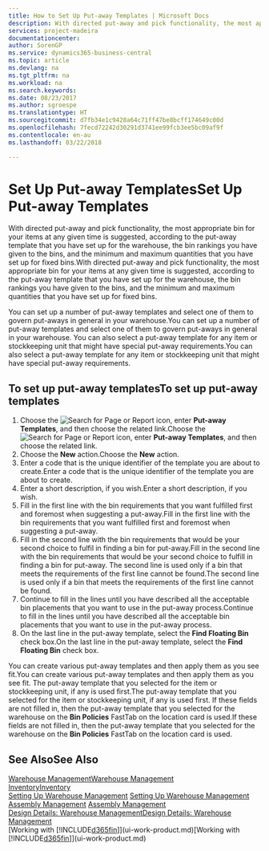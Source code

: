 ```yaml
---
title: How to Set Up Put-away Templates | Microsoft Docs
description: With directed put-away and pick functionality, the most appropriate bin for your items at any given time is suggested, according to the put-away template that you have set up for the warehouse, the bin rankings you have given to the bins, and the minimum and maximum quantities that you have set up for fixed bins.
services: project-madeira
documentationcenter: 
author: SorenGP
ms.service: dynamics365-business-central
ms.topic: article
ms.devlang: na
ms.tgt_pltfrm: na
ms.workload: na
ms.search.keywords: 
ms.date: 08/23/2017
ms.author: sgroespe
ms.translationtype: HT
ms.sourcegitcommit: d7fb34e1c9428a64c71ff47be8bcff174649c00d
ms.openlocfilehash: 7fecd72242d30291d3741ee99fcb3ee5bc09af9f
ms.contentlocale: en-au
ms.lasthandoff: 03/22/2018

---
```

# <a name="set-up-put-away-templates"></a><span data-ttu-id="9e023-103">Set Up Put-away Templates</span><span class="sxs-lookup"><span data-stu-id="9e023-103">Set Up Put-away Templates</span></span>
<span data-ttu-id="9e023-104">With directed put-away and pick functionality, the most appropriate bin for your items at any given time is suggested, according to the put-away template that you have set up for the warehouse, the bin rankings you have given to the bins, and the minimum and maximum quantities that you have set up for fixed bins.</span><span class="sxs-lookup"><span data-stu-id="9e023-104">With directed put-away and pick functionality, the most appropriate bin for your items at any given time is suggested, according to the put-away template that you have set up for the warehouse, the bin rankings you have given to the bins, and the minimum and maximum quantities that you have set up for fixed bins.</span></span>  

<span data-ttu-id="9e023-105">You can set up a number of put-away templates and select one of them to govern put-aways in general in your warehouse.</span><span class="sxs-lookup"><span data-stu-id="9e023-105">You can set up a number of put-away templates and select one of them to govern put-aways in general in your warehouse.</span></span> <span data-ttu-id="9e023-106">You can also select a put-away template for any item or stockkeeping unit that might have special put-away requirements.</span><span class="sxs-lookup"><span data-stu-id="9e023-106">You can also select a put-away template for any item or stockkeeping unit that might have special put-away requirements.</span></span>  

## <a name="to-set-up-put-away-templates"></a><span data-ttu-id="9e023-107">To set up put-away templates</span><span class="sxs-lookup"><span data-stu-id="9e023-107">To set up put-away templates</span></span>  
1.  <span data-ttu-id="9e023-108">Choose the ![Search for Page or Report](media/ui-search/search_small.png "Search for Page or Report icon") icon, enter **Put-away Templates**, and then choose the related link.</span><span class="sxs-lookup"><span data-stu-id="9e023-108">Choose the ![Search for Page or Report](media/ui-search/search_small.png "Search for Page or Report icon") icon, enter **Put-away Templates**, and then choose the related link.</span></span>  
2.  <span data-ttu-id="9e023-109">Choose the **New** action.</span><span class="sxs-lookup"><span data-stu-id="9e023-109">Choose the **New** action.</span></span>  
3.  <span data-ttu-id="9e023-110">Enter a code that is the unique identifier of the template you are about to create.</span><span class="sxs-lookup"><span data-stu-id="9e023-110">Enter a code that is the unique identifier of the template you are about to create.</span></span>  
4.  <span data-ttu-id="9e023-111">Enter a short description, if you wish.</span><span class="sxs-lookup"><span data-stu-id="9e023-111">Enter a short description, if you wish.</span></span>  
5.  <span data-ttu-id="9e023-112">Fill in the first line with the bin requirements that you want fulfilled first and foremost when suggesting a put-away.</span><span class="sxs-lookup"><span data-stu-id="9e023-112">Fill in the first line with the bin requirements that you want fulfilled first and foremost when suggesting a put-away.</span></span>  
6.  <span data-ttu-id="9e023-113">Fill in the second line with the bin requirements that would be your second choice to fulfil in finding a bin for put-away.</span><span class="sxs-lookup"><span data-stu-id="9e023-113">Fill in the second line with the bin requirements that would be your second choice to fulfill in finding a bin for put-away.</span></span> <span data-ttu-id="9e023-114">The second line is used only if a bin that meets the requirements of the first line cannot be found.</span><span class="sxs-lookup"><span data-stu-id="9e023-114">The second line is used only if a bin that meets the requirements of the first line cannot be found.</span></span>  
7.  <span data-ttu-id="9e023-115">Continue to fill in the lines until you have described all the acceptable bin placements that you want to use in the put-away process.</span><span class="sxs-lookup"><span data-stu-id="9e023-115">Continue to fill in the lines until you have described all the acceptable bin placements that you want to use in the put-away process.</span></span>  
8.  <span data-ttu-id="9e023-116">On the last line in the put-away template, select the **Find Floating Bin** check box.</span><span class="sxs-lookup"><span data-stu-id="9e023-116">On the last line in the put-away template, select the **Find Floating Bin** check box.</span></span>  

<span data-ttu-id="9e023-117">You can create various put-away templates and then apply them as you see fit.</span><span class="sxs-lookup"><span data-stu-id="9e023-117">You can create various put-away templates and then apply them as you see fit.</span></span> <span data-ttu-id="9e023-118">The put-away template that you selected for the item or stockkeeping unit, if any is used first.</span><span class="sxs-lookup"><span data-stu-id="9e023-118">The put-away template that you selected for the item or stockkeeping unit, if any is used first.</span></span> <span data-ttu-id="9e023-119">If these fields are not filled in, then the put-away template that you selected for the warehouse on the **Bin Policies** FastTab on the location card is used.</span><span class="sxs-lookup"><span data-stu-id="9e023-119">If these fields are not filled in, then the put-away template that you selected for the warehouse on the **Bin Policies** FastTab on the location card is used.</span></span>  

## <a name="see-also"></a><span data-ttu-id="9e023-120">See Also</span><span class="sxs-lookup"><span data-stu-id="9e023-120">See Also</span></span>  
[<span data-ttu-id="9e023-121">Warehouse Management</span><span class="sxs-lookup"><span data-stu-id="9e023-121">Warehouse Management</span></span>](warehouse-manage-warehouse.md)  
[<span data-ttu-id="9e023-122">Inventory</span><span class="sxs-lookup"><span data-stu-id="9e023-122">Inventory</span></span>](inventory-manage-inventory.md)  
<span data-ttu-id="9e023-123">[Setting Up Warehouse Management](warehouse-setup-warehouse.md)   </span><span class="sxs-lookup"><span data-stu-id="9e023-123">[Setting Up Warehouse Management](warehouse-setup-warehouse.md)   </span></span>  
<span data-ttu-id="9e023-124">[Assembly Management](assembly-assemble-items.md)  </span><span class="sxs-lookup"><span data-stu-id="9e023-124">[Assembly Management](assembly-assemble-items.md)  </span></span>  
[<span data-ttu-id="9e023-125">Design Details: Warehouse Management</span><span class="sxs-lookup"><span data-stu-id="9e023-125">Design Details: Warehouse Management</span></span>](design-details-warehouse-management.md)  
<span data-ttu-id="9e023-126">[Working with [!INCLUDE[d365fin](includes/d365fin_md.md)]](ui-work-product.md)</span><span class="sxs-lookup"><span data-stu-id="9e023-126">[Working with [!INCLUDE[d365fin](includes/d365fin_md.md)]](ui-work-product.md)</span></span>

